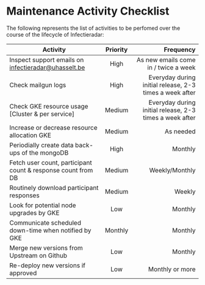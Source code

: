 # Maintenance Activity Checklist


The following represents the list of activities to be perfomed over the course of the lifecycle of Infectieradar:

| Activity      | Priority  | Frequency |
| -------------- | :----------------:| ----------------:|
| Inspect support emails on infectieradar@uhasselt.be | High | As new emails come in / twice a week |
| Check mailgun logs | High | Everyday during initial release, 2-3 times a week after |
| Check GKE resource usage [Cluster & per service] | Medium | Everyday during initial release, 2-3 times a week after |
| Increase or decrease resource allocation GKE | Medium | As needed |
| Periodially create data back-ups of the mongoDB | High | Monthly |
| Fetch user count, participant count & response count from DB | Medium | Weekly/Monthly |
| Routinely download participant responses | Medium | Weekly |
| Look for potential node upgrades by GKE | Low | Monthly |
| Communicate scheduled down-time when notified by GKE | Monthly | Monthly |
| Merge new versions from Upstream on Github | Low | Monthly |
| Re-deploy new versions if approved | Low | Monthly or more |
